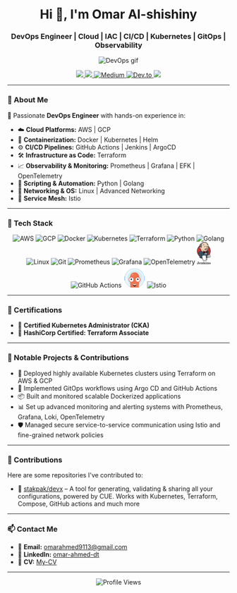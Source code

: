<h1 align="center">Hi 👋, I'm Omar Al-shishiny</h1>
<h3 align="center">DevOps Engineer | Cloud | IAC | CI/CD | Kubernetes | GitOps | Observability</h3>

<p align="center">
  <img src="https://liveimages.algoworks.com/new-algoworks/wp-content/uploads/2023/01/05114244/DevOps-Challenges.gif" width="800" alt="DevOps gif" />
</p>

<p align="center">
  <a href="mailto:omarahmed9113@gmail.com">
    <img src="https://img.shields.io/badge/Gmail-D14836?style=for-the-badge&logo=gmail&logoColor=white" />
  </a>
  <a href="https://www.linkedin.com/in/omar-ahmed-dt" target="_blank">
    <img src="https://img.shields.io/badge/LinkedIn-blue?style=for-the-badge&logo=linkedin&logoColor=white" />
  </a>
  <a href="https://medium.com/@omarahmed9113" target="_blank" rel="noopener noreferrer">
    <img src="https://img.shields.io/badge/Medium-12100E?style=for-the-badge&logo=medium&logoColor=white" alt="Medium" />
  </a>
  <a href="https://dev.to/omar_ahmed" target="_blank" rel="noopener noreferrer">
    <img src="https://img.shields.io/badge/Dev.to-0A0A0A?style=for-the-badge&logo=dev.to&logoColor=white" alt="Dev.to" />
  </a>
  <a href="https://drive.google.com/file/d/1fNwTdWRP11Yk2RYRJ-nWUUMJFFOq-yHJ/view?usp=sharing" target="_blank">
    <img src="https://img.shields.io/badge/CV-View--Resume-green?style=for-the-badge&logo=googledrive&logoColor=white" />
  </a>
</p>

---

### 🚀 About Me

🔧 Passionate **DevOps Engineer** with hands-on experience in:

- ☁️ **Cloud Platforms:** AWS | GCP
- 🐳 **Containerization:** Docker | Kubernetes | Helm
- ⚙️ **CI/CD Pipelines:** GitHub Actions | Jenkins | ArgoCD
- 🛠️ **Infrastructure as Code:** Terraform
- 📈 **Observability & Monitoring:** Prometheus | Grafana | EFK | OpenTelemetry
- 🧰 **Scripting & Automation:** Python | Golang
- 🧠 **Networking & OS:** Linux | Advanced Networking
- 🔌 **Service Mesh:** Istio

---

### 🧰 Tech Stack

<p align="center">
  <!-- Cloud -->
  <img src="https://cdn.jsdelivr.net/gh/devicons/devicon/icons/amazonwebservices/amazonwebservices-original-wordmark.svg" height="50" title="AWS"/>
  <img src="https://cdn.jsdelivr.net/gh/devicons/devicon/icons/googlecloud/googlecloud-original.svg" height="50" title="GCP"/>
  
  <!-- Containers & Infra -->
  <img src="https://cdn.jsdelivr.net/gh/devicons/devicon/icons/docker/docker-original.svg" height="50" title="Docker"/>
  <img src="https://cdn.jsdelivr.net/gh/devicons/devicon/icons/kubernetes/kubernetes-plain.svg" height="50" title="Kubernetes"/>
  <img src="https://cdn.jsdelivr.net/gh/devicons/devicon/icons/terraform/terraform-original.svg" height="50" title="Terraform"/>

  <!-- Programming -->
  <img src="https://cdn.jsdelivr.net/gh/devicons/devicon/icons/python/python-original.svg" height="50" title="Python"/>
  <img src="https://cdn.jsdelivr.net/gh/devicons/devicon/icons/go/go-original.svg" height="50" title="Golang"/>
  
  <!-- OS & VCS -->
  <img src="https://cdn.jsdelivr.net/gh/devicons/devicon/icons/linux/linux-original.svg" height="50" title="Linux"/>
  <img src="https://cdn.jsdelivr.net/gh/devicons/devicon/icons/git/git-original.svg" height="50" title="Git"/>

  <!-- Monitoring & CI/CD -->
  <img src="https://raw.githubusercontent.com/gilbarbara/logos/master/logos/prometheus.svg" height="50" title="Prometheus"/>
  <img src="https://raw.githubusercontent.com/gilbarbara/logos/master/logos/grafana.svg" height="50" title="Grafana"/>
  <img src="https://raw.githubusercontent.com/gilbarbara/logos/master/logos/opentelemetry.svg" height="50" title="OpenTelemetry"/>
  <img src="https://raw.githubusercontent.com/gilbarbara/logos/master/logos/jenkins.svg" height="50" title="Jenkins"/>
  <img src="https://raw.githubusercontent.com/gilbarbara/logos/master/logos/github-actions.svg" height="50" title="GitHub Actions"/>
  
  <!-- GitOps, Mesh -->
  <img src="https://raw.githubusercontent.com/argoproj/argo-cd/master/docs/assets/logo.png" height="50" title="Argo CD"/>
  <img src="https://istio.io/latest/favicons/android-192x192.png" height="50" title="Istio"/>

</p>

---

### 🔖 Certifications

- 🏅 **Certified Kubernetes Administrator (CKA)**  
- 🏅 **HashiCorp Certified: Terraform Associate**

---

### 📝 Notable Projects & Contributions

- 🚀 Deployed highly available Kubernetes clusters using Terraform on AWS & GCP  
- 🔁 Implemented GitOps workflows using Argo CD and GitHub Actions  
- 📦 Built and monitored scalable Dockerized applications  
- 📊 Set up advanced monitoring and alerting systems with Prometheus, Grafana, Loki, OpenTelemetry  
- 🛡️ Managed secure service-to-service communication using Istio and fine-grained network policies  

---

### 🤝 Contributions

Here are some repositories I've contributed to:

- 🔧 [stakpak/devx](https://github.com/stakpak/devx-catalog) – A tool for generating, validating & sharing all your configurations, powered by CUE. Works with Kubernetes, Terraform, Compose, GitHub actions and much more

---

### 📫 Contact Me

- 📧 **Email:** omarahmed9113@gmail.com  
- 🔗 **LinkedIn:** [omar-ahmed-dt](https://www.linkedin.com/in/omar-ahmed-dt)
- 📄 **CV:** [My-CV](https://drive.google.com/file/d/1fNwTdWRP11Yk2RYRJ-nWUUMJFFOq-yHJ/view?usp=sharing)

---

<p align="center">
  <img src="https://komarev.com/ghpvc/?username=omar-ahmed-dt&label=Profile%20views&color=blue&style=flat" alt="Profile Views" />
</p>
